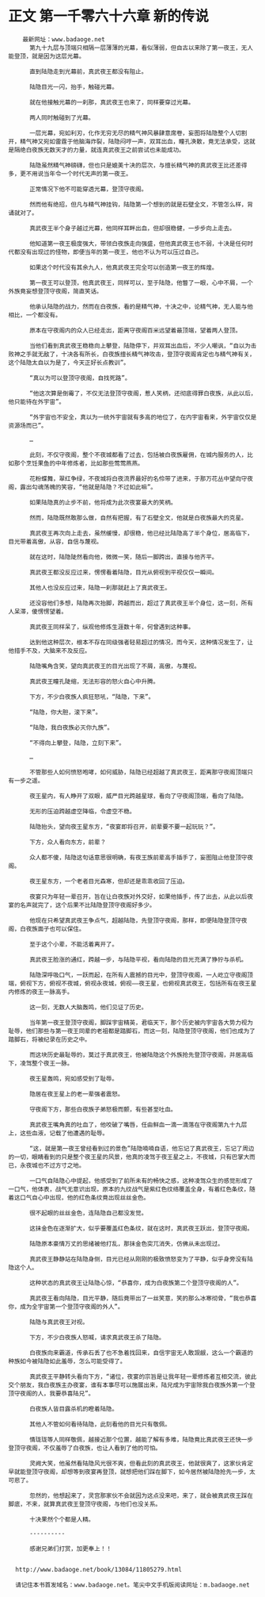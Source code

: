 # 正文 第一千零六十六章 新的传说
        最新网址：www.badaoge.net
          第九十九层与顶端只相隔一层薄薄的光幕，看似薄弱，但自古以来除了第一夜王，无人能登顶，就是因为这层光幕。
      
          直到陆隐走到光幕前，真武夜王都没有阻止。
      
          陆隐目光一闪，抬手，触碰光幕。
      
          就在他接触光幕的一刹那，真武夜王也来了，同样要穿过光幕。
      
          两人同时触碰到了光幕。
      
          一层光幕，宛如利刃，化作无穷无尽的精气神风暴肆意席卷，妄图将陆隐整个人切割开，精气神又宛如雷霆于他脑海炸裂，陆隐闷哼一声，双耳出血，瞳孔涣散，竟无法承受，这就是隔绝白夜族无数天才的力量，就连真武夜王之前尝试也未能成功。
      
          陆隐虽然精气神磅礴，但也只是媲美十决的层次，与擅长精气神的真武夜王比还差得多，更不用说当年令一个时代无声的第一夜王。
      
          正常情况下他不可能穿透光幕，登顶守夜阁。
      
          然而他有绝招，但凡与精气神挂钩，陆隐第一个想到的就是石壁全文，不管怎么样，背诵就对了。
      
          真武夜王半个身子越过光幕，他同样耳畔出血，但却很稳健，一步步向上走去。
      
          他知道第一夜王极度强大，带领白夜族走向强盛，但他真武夜王也不弱，十决是任何时代都没有出现过的怪物，即便当年的第一夜王，他也不认为可以压过自己。
      
          如果这个时代没有其余九人，他真武夜王完全可以创造第一夜王的辉煌。
      
          第一夜王可以登顶，他真武夜王，同样可以，至于陆隐，他瞥了一眼，心中不屑，一个外族竟妄想登顶守夜阁，简直笑话。
      
          他承认陆隐的战力，然而在白夜族，看的是精气神，十决之中，论精气神，无人能与他相比，一个都没有。
      
          原本在守夜阁内的众人已经走出，距离守夜阁百米远望着最顶端，望着两人登顶。
      
          当他们看到真武夜王稳稳向上攀登，陆隐停下，并双耳出血后，不少人嘲讽，“自以为击败神之手就无敌了，十决各有所长，白夜族擅长精气神攻击，登顶守夜阁肯定也与精气神有关，这个陆隐太自以为是了，今天正好长点教训”。
      
          “真以为可以登顶守夜阁，自找死路”。
      
          “他这次算是倒霉了，不仅无法登顶守夜阁，惹人笑柄，还彻底得罪白夜族，从此以后，他只能待在外宇宙”。
      
          “外宇宙也不安全，真以为一统外宇宙就有多高的地位了，在内宇宙看来，外宇宙仅仅是资源场而已”。
      
          …
      
          此刻，不仅守夜阁，整个不夜城都看了过去，包括被白夜族雇佣，在城内服务的人，比如那个烹饪果鱼的中年修炼者，比如那些莺莺燕燕。
      
          花粉蝶舞，翠红争绿，不夜城将白夜流界最好的名伶带了进来，于那万花丛中望向守夜阁，露出勾魂荡魄的笑容，“他就是陆隐？不过如此嘛”。
      
          如果陆隐真的止步不前，他将成为此次夜宴最大的笑柄。
      
          然而，陆隐既然敢那么做，自然有把握，有了石壁全文，他就是白夜族最大的克星。
      
          真武夜王再次向上走去，虽然缓慢，却很稳，他已经比陆隐高了半个身位，居高临下，目光带着高傲，从容，自信与蔑视。
      
          就在这时，陆隐陡然看向他，微微一笑，随后一脚跨出，直接与他齐平。
      
          真武夜王都没反应过来，愣愣看着陆隐，目光从俯视到平视仅仅一瞬间。
      
          其他人也没反应过来，陆隐一刹那就赶上了真武夜王。
      
          还没容他们多想，陆隐再次抬脚，跨越而出，超过了真武夜王半个身位，这一刻，所有人呆滞，傻愣愣望着。
      
          真武夜王同样呆了，纵观他修炼生涯数十年，何曾遇到这种事。
      
          达到他这种层次，根本不存在同级强者轻易超过的情况，而今天，这种情况发生了，让他措手不及，大脑来不及反应。
      
          陆隐嘴角含笑，望向真武夜王的目光出现了不屑，高傲，与蔑视。
      
          真武夜王瞳孔陡缩，无法形容的怒火自心中升腾。
      
          下方，不少白夜族人疯狂怒吼，“陆隐，下来”。
      
          “陆隐，你大胆，滚下来”。
      
          “陆隐，我白夜族必灭你九族”。
      
          “不得向上攀登，陆隐，立刻下来”。
      
          …
      
          不管那些人如何愤怒咆哮，如何威胁，陆隐已经超越了真武夜王，距离那守夜阁顶端只有一步之遥。
      
          夜王星内，有人睁开了双眼，威严目光跨越星球，看向了守夜阁顶端，看向了陆隐。
      
          无形的压迫跨越虚空降临，令虚空不稳。
      
          陆隐抬头，望向夜王星东方，“夜宴即将召开，前辈要不要一起玩玩？”。
      
          下方，众人看向东方，前辈？
      
          众人都不傻，陆隐这句话意思很明确，有夜王族前辈高手插手了，妄图阻止他登顶守夜阁。
      
          夜王星东方，一个老者目光森寒，但却还是乖乖收回了压迫。
      
          夜宴只为年轻一辈召开，旨在让白夜族对外交好，如果他插手，传了出去，从此以后夜宴的名声就完了，这个后果不比陆隐登顶守夜阁好多少。
      
          他现在只希望真武夜王争点气，超越陆隐，先登顶守夜阁，那样，即便陆隐登顶守夜阁，白夜族面子也可以保住。
      
          至于这个小辈，不能活着离开了。
      
          真武夜王脸涨的通红，跨越一步，与陆隐平视，看向陆隐的目光充满了狰狞与杀机。
      
          陆隐深呼吸口气，一跃而起，在所有人震撼的目光中，登顶守夜阁，一人屹立守夜阁顶端，俯视下方，俯视不夜城，俯视永夜城，俯视——夜王星，也俯视真武夜王，包括所有在夜王星内修炼的夜王一脉高手。
      
          这一刻，无数人大脑轰鸣，他们见证了历史。
      
          当年第一夜王登顶守夜阁，脚踩宇宙精英，君临天下，那个历史被内宇宙各大势力视为耻辱，他们那些与第一夜王同辈的老祖都是踏脚石，而这一刻，陆隐登顶守夜阁，他们也成为了踏脚石，将被纪录在历史之中。
      
          而这块历史最耻辱的，莫过于真武夜王，他被陆隐这个外族抢先登顶守夜阁，并居高临下，凌驾整个夜王一脉。
      
          夜王星轰鸣，宛如感受到了耻辱。
      
          隐居在夜王星上的老一辈强者震怒。
      
          守夜阁下方，那些白夜族子弟怒极而颤，有些甚至吐血。
      
          真武夜王嘴角真的吐血了，他咬破了嘴唇，任由鲜血一滴一滴落在守夜阁第九十九层上，这些血液，记载了他遭遇的耻辱。
      
          “这，就是第一夜王曾经看到过的景色”陆隐喃喃自语，他忘记了真武夜王，忘记了周边的一切，眼睛看到的只是整个夜王星的风景，他真的凌驾于夜王星之上，不夜城，只有巴掌大而已，永夜城也不过方寸之地。
      
          一口气自陆隐心中提起，他感受到了前所未有的畅快之感，这种凌驾众生的感觉形成了一口气，他体表，战气无意识出现，原本的九纹战气是紫红色纹络覆盖全身，有着红色条纹，随着这口气自心中出现，他的红色条纹竟出现丝丝金色。
      
          很不起眼的丝丝金色，连陆隐自己都没发觉。
      
          这抹金色在逐渐扩大，似乎要覆盖红色条纹，就在这时，真武夜王跃出，登顶守夜阁。
      
          陆隐原本豪情万丈的思绪被他打乱，那抹金色突兀消失，仿佛从未出现过。
      
          真武夜王静静站在陆隐身侧，目光已经从刚刚的极致愤怒变为了平静，似乎身旁没有陆隐这个人。
      
          这种状态的真武夜王让陆隐心惊，“恭喜你，成为白夜族第二个登顶守夜阁的人”。
      
          真武夜王看向陆隐，目光平静，随后竟带出了一丝笑意，笑的那么冰寒彻骨，“我也恭喜你，成为全宇宙第一个登顶守夜阁的外人”。
      
          陆隐与真武夜王对视。
      
          下方，不少白夜族人怒喊，请求真武夜王杀了陆隐。
      
          白夜族向来霸道，传承石丢了也不急着找回来，自信宇宙无人敢觊觎，这么一个霸道的种族如今被陆隐如此羞辱，怎么可能受得了。
      
          真武夜王平静转头看向下方，“诸位，夜宴的宗旨是让我年轻一辈修炼者互相交流，彼此交个朋友，我白夜族主办夜宴，谁有本事尽可以施展出来，陆兄成为宇宙除我白夜族外第一个登顶守夜阁的人，我要恭喜陆兄”。
      
          白夜族人皆目露杀机的瞪着陆隐。
      
          其他人不管如何看待陆隐，此刻看他的目光只有敬佩。
      
          情珑珑等人同样敬佩，越接近那个位置，越能了解有多难，陆隐竟比真武夜王还快一步登顶守夜阁，不仅羞辱了白夜族，也让人看到了他的可怕。
      
          灵阙大笑，他虽然看陆隐风光很不爽，但看此刻的真武夜王，他就很爽了，这家伙肯定早就能登顶守夜阁，却想等到夜宴再登顶，就想把他们踩在脚下，如今居然被陆隐抢先一步，太可悲了。
      
          忽然的，他想起来了，灵宫那家伙不会就因为这点没来吧，来了，就会被真武夜王踩在脚底，不来，就算真武夜王登顶守夜阁，与他们也没关系。
      
          十决果然个个都是人精。
      
          ----------
      
          感谢兄弟们打赏，加更奉上！！
      
      
      http://www.badaoge.net/book/13084/11805279.html
      
      请记住本书首发域名：www.badaoge.net。笔尖中文手机版阅读网址：m.badaoge.net